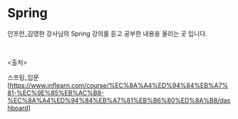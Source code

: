 # Spring
인프런_김영한 강사님의 Spring 강의를 듣고 공부한 내용을 올리는 곳 입니다.

<br>

<출처> <br>

스프링_입문 <br>
[https://www.inflearn.com/course/%EC%8A%A4%ED%94%84%EB%A7%81-%EC%9E%85%EB%AC%B8-%EC%8A%A4%ED%94%84%EB%A7%81%EB%B6%80%ED%8A%B8/dashboard]
